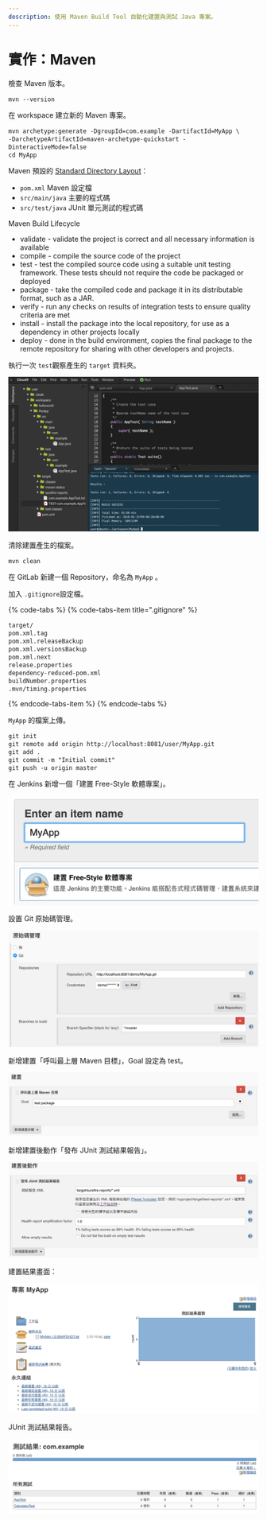 ```yaml
---
description: 使用 Maven Build Tool 自動化建置與測試 Java 專案。
---
```


# 實作：Maven

檢查 Maven 版本。

```text
mvn --version
```

在 workspace 建立新的 Maven 專案。

```text
mvn archetype:generate -DgroupId=com.example -DartifactId=MyApp \
-DarchetypeArtifactId=maven-archetype-quickstart -DinteractiveMode=false
cd MyApp
```

Maven 預設的 [Standard Directory Layout](https://maven.apache.org/guides/introduction/introduction-to-the-standard-directory-layout.html)：

* `pom.xml` Maven 設定檔
* `src/main/java` 主要的程式碼
* `src/test/java` JUnit 單元測試的程式碼

Maven Build Lifecycle

* validate - validate the project is correct and all necessary information is available
* compile - compile the source code of the project
* test - test the compiled source code using a suitable unit testing framework. These tests should not require the code be packaged or deployed
* package - take the compiled code and package it in its distributable format, such as a JAR.
* verify - run any checks on results of integration tests to ensure quality criteria are met
* install - install the package into the local repository, for use as a dependency in other projects locally
* deploy - done in the build environment, copies the final package to the remote repository for sharing with other developers and projects.

執行一次 `test`觀察產生的 `target` 資料夾。

![](.gitbook/assets/image%20%2818%29.png)

清除建置產生的檔案。

```text
mvn clean
```

在 GitLab 新建一個 Repository，命名為 `MyApp` 。

加入 `.gitignore`設定檔。

{% code-tabs %}
{% code-tabs-item title=".gitignore" %}
```text
target/
pom.xml.tag
pom.xml.releaseBackup
pom.xml.versionsBackup
pom.xml.next
release.properties
dependency-reduced-pom.xml
buildNumber.properties
.mvn/timing.properties
```
{% endcode-tabs-item %}
{% endcode-tabs %}

`MyApp` 的檔案上傳。

```text
git init
git remote add origin http://localhost:8081/user/MyApp.git
git add .
git commit -m "Initial commit"
git push -u origin master
```

在 Jenkins 新增一個「建置 Free-Style 軟體專案」。

![](.gitbook/assets/image%20%2832%29.png)

設置 Git 原始碼管理。

![](.gitbook/assets/image%20%2885%29.png)

新增建置「呼叫最上層 Maven 目標」，Goal 設定為 test。

![](.gitbook/assets/image%20%28108%29.png)

新增建置後動作「發布 JUnit 測試結果報告」。

![](.gitbook/assets/image%20%2897%29.png)

建置結果畫面：

![](.gitbook/assets/image%20%285%29.png)

JUnit 測試結果報告。

![](.gitbook/assets/image%20%2811%29.png)



